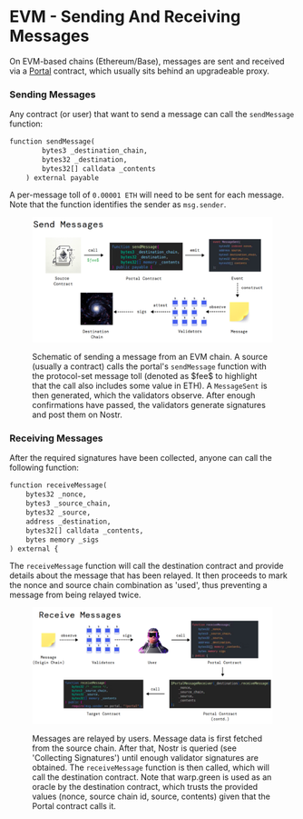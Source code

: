 # EVM - Sending And Receiving Messages

On EVM-based chains (Ethereum/Base), messages are sent and received via a [Portal](https://github.com/warpdotgreen/cli/blob/master/contracts/Portal.sol) contract, which usually sits behind an upgradeable proxy.

### Sending Messages

Any contract (or user) that want to send a message can call the `sendMessage` function:

```
function sendMessage(
        bytes3 _destination_chain,
        bytes32 _destination,
        bytes32[] calldata _contents
    ) external payable 
```

A per-message toll of `0.00001 ETH` will need to be sent for each message. Note that the function identifies the sender as `msg.sender`.

<figure><img src="../../.gitbook/assets/image.png" alt=""><figcaption><p>Schematic of sending a message from an EVM chain. A source (usually a contract) calls the portal's <code>sendMessage</code> function with the protocol-set message toll (denoted as $fee$ to highlight that the call also includes some value in ETH). A <code>MessageSent</code> is then generated, which the validators observe. After enough confirmations have passed, the validators generate signatures and post them on Nostr.</p></figcaption></figure>

### Receiving Messages

After the required signatures have been collected, anyone can call the following function:

```
function receiveMessage(
    bytes32 _nonce,
    bytes3 _source_chain,
    bytes32 _source,
    address _destination,
    bytes32[] calldata _contents,
    bytes memory _sigs
) external {
```

The `receiveMessage` function will call the destination contract and provide details about the message that has been relayed. It then proceeds to mark the nonce and source chain combination as 'used', thus preventing a message from being relayed twice.

<figure><img src="../../.gitbook/assets/image (1).png" alt=""><figcaption><p>Messages are relayed by users. Message data is first fetched from the source chain. After that, Nostr is queried (see 'Collecting Signatures') until enough validator signatures are obtained. The <code>receiveMessage</code> function is then called, which will call the destination contract. Note that warp.green is used as an oracle by the destination contract, which trusts the provided values (nonce, source chain id, source, contents) given that the Portal contract calls it.</p></figcaption></figure>
